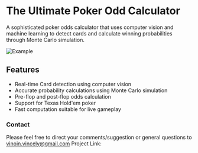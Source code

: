 # The Ultimate Poker Odd Calculator 
A sophisticated poker odds calculator that uses computer vision and machine learning to detect cards and calculate winning probabilities through Monte Carlo simulation.

![Example](Images/sample.jpg)

## Features

* Real-time Card detection using computer vision
* Accurate probability calculations using Monte Carlo simulation
* Pre-flop and post-flop odds calculation
* Support for Texas Hold'em poker
* Fast computation suitable for live gameplay

### Contact 

Please feel free to direct your comments/suggestion or general questions to vinoin.vincely@gmail.com 
Project Link: 
